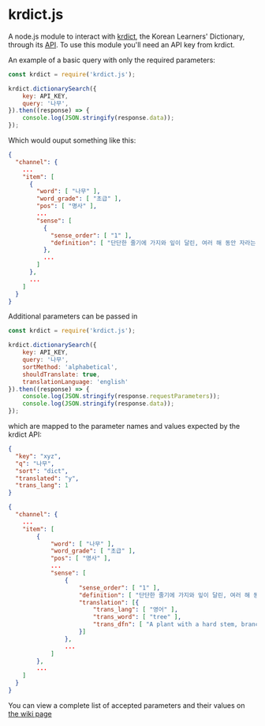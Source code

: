 # krdict.js

A node.js module to interact with [krdict](https://krdict.korean.go.kr), the Korean Learners' Dictionary, through its [API](https://krdict.korean.go.kr/openApi/openApiInfo). To use this module you'll need an API key from krdict.

An example of a basic query with only the required parameters:
```javascript
const krdict = require('krdict.js');

krdict.dictionarySearch({
    key: API_KEY,
    query: '나무',
}).then((response) => {
    console.log(JSON.stringify(response.data));
});
```
Which would ouput something like this:
```json
{
  "channel": {
    ...
    "item": [
      {
        "word": [ "나무" ],
        "word_grade": [ "초급" ],
        "pos": [ "명사" ],
        ...
        "sense": [
          {
            "sense_order": [ "1" ],
            "definition": [ "단단한 줄기에 가지와 잎이 달린, 여러 해 동안 자라는 식물." ]
          },
          ...
        ]
      },
      ...
    ]
  }
}
```

Additional parameters can be passed in
```javascript
const krdict = require('krdict.js');

krdict.dictionarySearch({
    key: API_KEY,
    query: '나무',
    sortMethod: 'alphabetical',
    shouldTranslate: true,
    translationLanguage: 'english'
}).then((response) => {
    console.log(JSON.stringify(response.requestParameters));
    console.log(JSON.stringify(response.data));
});
```
which are mapped to the parameter names and values expected by the krdict API:
```json
{
  "key": "xyz",
  "q": "나무",
  "sort": "dict",
  "translated": "y",
  "trans_lang": 1
}
```
```json
{
  "channel": {
    ...
    "item": [
        {
            "word": [ "나무" ],
            "word_grade": [ "초급" ],
            "pos": [ "명사" ],
            ...
            "sense": [
                {
                    "sense_order": [ "1" ],
                    "definition": [ "단단한 줄기에 가지와 잎이 달린, 여러 해 동안 자라는 식물." ],
                    "translation": [{
                        "trans_lang": [ "영어" ],
                        "trans_word": [ "tree" ],
                        "trans_dfn": [ "A plant with a hard stem, branches and leaves." ]
                    }]
                },
                ...
            ]
        },
        ...
    ]
  }
}
```
You can view a complete list of accepted parameters and their values on [the wiki page](https://github.com/Fox-Islam/krdict.js/wiki/Complete-list-of-parameters)
